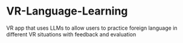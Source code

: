 # VR-Language-Learning
VR app that uses LLMs to allow users to practice foreign language in different VR situations with feedback and evaluation
